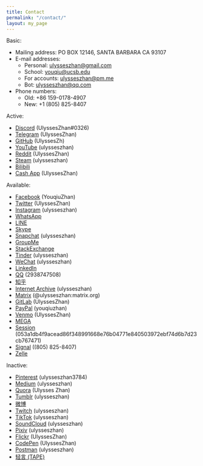 ```yaml
---
title: Contact
permalink: "/contact/"
layout: my_page
---
```


Basic:

* Mailing address: PO BOX 12146, SANTA BARBARA CA 93107
* E-mail addresses:
  * Personal: [ulysseszhan@gmail.com](mailto:ulysseszhan@gmail.com)
  * School: [youqiu@ucsb.edu](mailto:youqiu@ucsb.edu)
  * For accounts: [ulysseszhan@pm.me](mailto:ulysseszhan@pm.me)
  * Bot: [ulysseszhan@qq.com](mailto:ulysseszhan@qq.com)
* Phone numbers:
  * Old: +86 159-0178-4907
  * New: +1 (805) 825-8407

Active:

* [Discord](https://discordapp.com/users/586808226058862623) (UlyssesZhan#0326)
* [Telegram](https://t.me/UlyssesZhan) (UlyssesZhan)
* [GitHub](https://github.com/UlyssesZh) (UlyssesZh)
* [YouTube](https://youtube.com/@ulysseszhan) (ulysseszhan)
* [Reddit](https://reddit.com/u/UlyssesZhan) (UlyssesZhan)
* [Steam](https://steamcommunity.com/id/ulysseszhan) (ulysseszhan)
* [Bilibili](https://space.bilibili.com/226047082)
* [Cash App](https://cash.app/$UlyssesZhan) (UlyssesZhan)

Available:

* [Facebook](https://facebook.com/YouqiuZhan) (YouqiuZhan)
* [Twitter](https://twitter.com/UlyssesZhan) (UlyssesZhan)
* [Instagram](https://instagram.com/ulysseszhan) (ulysseszhan)
* [WhatsApp](https://wa.me/qr/AWJXLNDNIBM3G1)
* [LINE](https://line.me/ti/p/UORDWHwDyR)
* [Skype](https://join.skype.com/invite/qJ1LIuNb3UQv)
* [Snapchat](https://snapchat.com/add/ulysseszhan) (ulysseszhan)
* [GroupMe](https://groupme.com/contact/106459805/ZE5oVxdV)
* [StackExchange](https://stackexchange.com/users/14182367)
* [Tinder](https://tinder.com/@ulysseszhan) (ulysseszhan)
* [WeChat](https://u.wechat.com/ENVS9zaZ_kYDj7Q2TdwWdyQ) (ulysseszhan)
* [LinkedIn](https://linkedin.com/in/%E6%9C%89%E4%B8%98-%E8%A9%B9-7715a4155)
* [QQ](https://qm.qq.com/cgi-bin/qm/qr?k=-u9lqfGgG0FoZjI-LJoFUtzJzBq2KMfa) (2938747508)
* [知乎](https://zhihu.com/people/ulysseszhan)
* [Internet Archive](https://archive.org/details/@ulysseszhan) (ulysseszhan)
* [Matrix](https://matrix.to/#/@ulysseszhan:matrix.org) (@ulysseszhan:matrix.org)
* [GitLab](https://gitlab.com/UlyssesZhan) (UlyssesZhan)
* [PayPal](https://paypal.me/youqiuzhan) (youqiuzhan)
* [Venmo](https://venmo.com/UlyssesZhan) (UlyssesZhan)
* [MEGA](https://mega.nz/C!DOw1hIgb)
* [Session](https://getsession.org/download) (053a1db4f9acead86f348991668e76b04771e840503972ebf74d6b7d23cb767471)
* [Signal](https://signal.org/install) ((805) 825-8407)
* [Zelle](enroll.zellepay.com/qr-codes?data=eyJuYW1lIjoiWU9VUUlVIiwidG9rZW4iOiI4MDU4MjU4NDA3IiwiYWN0aW9uIjoicGF5bWVudCJ9)

Inactive:

* [Pinterest](https://pinterest.com/ulysseszhan3784) (ulysseszhan3784)
* [Medium](https://medium.com/@ulysseszhan) (ulysseszhan)
* [Quora](https://quora.com/profile/Ulysses-Zhan) (Ulysses Zhan)
* [Tumblr](https://ulysseszhan.tumblr.com/) (ulysseszhan)
* [微博](https://weibo.com/u/3207976064)
* [Twitch](https://twitch.tv/ulysseszhan) (ulysseszhan)
* [TikTok](https://tiktok.com/@ulysseszhan) (ulysseszhan)
* [SoundCloud](https://soundcloud.com/ulysseszhan) (ulysseszhan)
* [Pixiv](https://pixiv.net/users/28889180) (ulysseszhan)
* [Flickr](https://flickr.com/photos/UlyssesZhan) (UlyssesZhan)
* [CodePen](https://codepen.io/UlyssesZhan) (UlyssesZhan)
* [Postman](https://postman.com/ulysseszhan) (ulysseszhan)
* [轻言 (TAPE)](https://tapechat.net/PWNMY3/8EKB658B)
